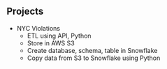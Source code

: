 ## Projects
- NYC Violations
  - ETL using API, Python
  - Store in AWS S3
  - Create database, schema, table in Snowflake
  - Copy data from S3 to Snowflake using Python

